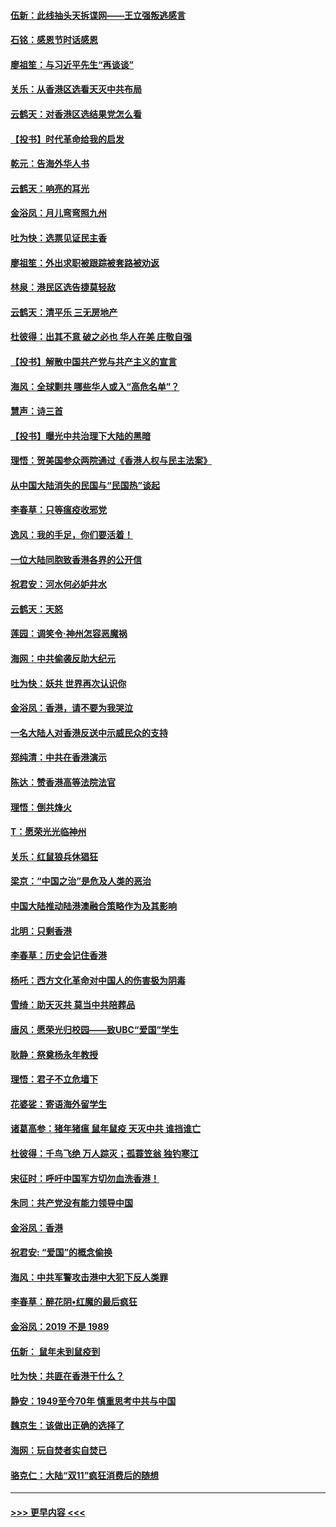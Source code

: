 #### [伍新：此线抽头天拆谍网——王立强叛逃感言](../pages/nsc993/n11687981.md?t=11291001) 
#### [石铭：感恩节时话感恩](../pages/nsc993/n11687568.md?t=11291001) 
#### [廖祖笙：与习近平先生“再谈谈”](../pages/nsc993/n11687005.md?t=11291001) 
#### [关乐：从香港区选看天灭中共布局](../pages/nsc993/n11686647.md?t=11291001) 
#### [云鹤天：对香港区选结果党怎么看](../pages/nsc993/n11686216.md?t=11291001) 
#### [【投书】时代革命给我的启发](../pages/nsc993/n11684287.md?t=11291001) 
#### [乾元：告海外华人书](../pages/nsc993/n11684044.md?t=11291001) 
#### [云鹤天：响亮的耳光](../pages/nsc993/n11684254.md?t=11291001) 
#### [金浴凤：月儿弯弯照九州](../pages/nsc993/n11684231.md?t=11291001) 
#### [吐为快：选票见证民主香](../pages/nsc993/n11684206.md?t=11291001) 
#### [廖祖笙：外出求职被跟踪被套路被劝返](../pages/nsc993/n11683874.md?t=11291001) 
#### [林泉：港民区选告捷莫轻敌](../pages/nsc993/n11683930.md?t=11291001) 
#### [云鹤天：清平乐 三无房地产](../pages/nsc993/n11681521.md?t=11291001) 
#### [杜彼得：出其不意 破之必也 华人在美 庄敬自强](../pages/nsc993/n11679554.md?t=11291001) 
#### [【投书】解散中国共产党与共产主义的宣言](../pages/nsc993/n11679177.md?t=11291001) 
#### [海风：全球剿共 哪些华人或入“高危名单”？](../pages/nsc993/n11678617.md?t=11291001) 
#### [慧声：诗三首](../pages/nsc993/n11678848.md?t=11291001) 
#### [【投书】曝光中共治理下大陆的黑暗](../pages/nsc993/n11678674.md?t=11291001) 
#### [理悟：贺美国参众两院通过《香港人权与民主法案》](../pages/nsc993/n11678104.md?t=11291001) 
#### [从中国大陆消失的民国与“民国热”谈起](../pages/nsc993/n11678075.md?t=11291001) 
#### [李春草：只等瘟疫收邪党](../pages/nsc993/n11677308.md?t=11291001) 
#### [逸风：我的手足，你们要活着！](../pages/nsc993/n11676352.md?t=11291001) 
#### [一位大陆同胞致香港各界的公开信](../pages/nsc993/n11675761.md?t=11291001) 
#### [祝君安：河水何必妒井水](../pages/nsc993/n11675746.md?t=11291001) 
#### [云鹤天：天怒](../pages/nsc993/n11675718.md?t=11291001) 
#### [莲园：调笑令‧神州怎容恶魔祸](../pages/nsc993/n11675648.md?t=11291001) 
#### [海网：中共偷袭反助大纪元](../pages/nsc993/n11673515.md?t=11291001) 
#### [吐为快：妖共 世界再次认识你](../pages/nsc993/n11673506.md?t=11291001) 
#### [金浴凤：香港，请不要为我哭泣](../pages/nsc993/n11673248.md?t=11291001) 
#### [一名大陆人对香港反送中示威民众的支持](../pages/nsc993/n11672615.md?t=11291001) 
#### [郑纯清：中共在香港演示](../pages/nsc993/n11670539.md?t=11291001) 
#### [陈达：赞香港高等法院法官](../pages/nsc993/n11669542.md?t=11291001) 
#### [理悟：倒共烽火](../pages/nsc993/n11668844.md?t=11291001) 
#### [T：愿荣光光临神州](../pages/nsc993/n11668421.md?t=11291001) 
#### [关乐：红鼠狼兵休猖狂](../pages/nsc993/n11668378.md?t=11291001) 
#### [梁京：“中国之治”是危及人类的恶治](../pages/nsc993/n11668328.md?t=11291001) 
#### [中国大陆推动陆港澳融合策略作为及其影响](../pages/nsc993/n11668157.md?t=11291001) 
#### [北明：只剩香港](../pages/nsc993/n11668002.md?t=11291001) 
#### [李春草：历史会记住香港](../pages/nsc993/n11667927.md?t=11291001) 
#### [杨吒：西方文化革命对中国人的伤害极为阴毒](../pages/nsc993/n11664521.md?t=11291001) 
#### [雪绮：助天灭共 莫当中共陪葬品](../pages/nsc993/n11662650.md?t=11291001) 
#### [唐风：愿荣光归校园——致UBC“爱国”学生](../pages/nsc993/n11662194.md?t=11291001) 
#### [耿静：祭奠杨永年教授](../pages/nsc993/n11662514.md?t=11291001) 
#### [理悟：君子不立危墙下](../pages/nsc993/n11662172.md?t=11291001) 
#### [花婆娑：寄语海外留学生](../pages/nsc993/n11662121.md?t=11291001) 
#### [诸葛高参：猪年猪瘟 鼠年鼠疫 天灭中共 谁挡谁亡](../pages/nsc993/n11661980.md?t=11291001) 
#### [杜彼得：千鸟飞绝 万人踪灭；孤蓑笠翁 独钓寒江](../pages/nsc993/n11661170.md?t=11291001) 
#### [宋征时：呼吁中国军方切勿血洗香港！](../pages/nsc993/n11415318.md?t=11291001) 
#### [朱同：共产党没有能力领导中国](../pages/nsc993/n11660421.md?t=11291001) 
#### [金浴凤：香港](../pages/nsc993/n11660419.md?t=11291001) 
#### [祝君安: “爱国”的概念偷换](../pages/nsc993/n11659706.md?t=11291001) 
#### [海风：中共军警攻击港中大犯下反人类罪](../pages/nsc993/n11659632.md?t=11291001) 
#### [李春草：醉花阴•红魔的最后疯狂](../pages/nsc993/n11659287.md?t=11291001) 
#### [金浴凤：2019 不是 1989](../pages/nsc993/n11657663.md?t=11291001) 
#### [伍新： 鼠年未到鼠疫到](../pages/nsc993/n11655098.md?t=11291001) 
#### [吐为快：共匪在香港干什么？](../pages/nsc993/n11654891.md?t=11291001) 
#### [静安：1949至今70年 慎重思考中共与中国](../pages/nsc993/n11651244.md?t=11291001) 
#### [魏京生：该做出正确的选择了](../pages/nsc993/n11653084.md?t=11291001) 
#### [海网：玩自焚者实自焚已](../pages/nsc993/n11652423.md?t=11291001) 
#### [骆克仁：大陆“双11”疯狂消费后的随想](../pages/nsc993/n11652305.md?t=11291001) 

----
#### [ >>> 更早内容 <<< ](../indexes/nsc993-earlier.md)

